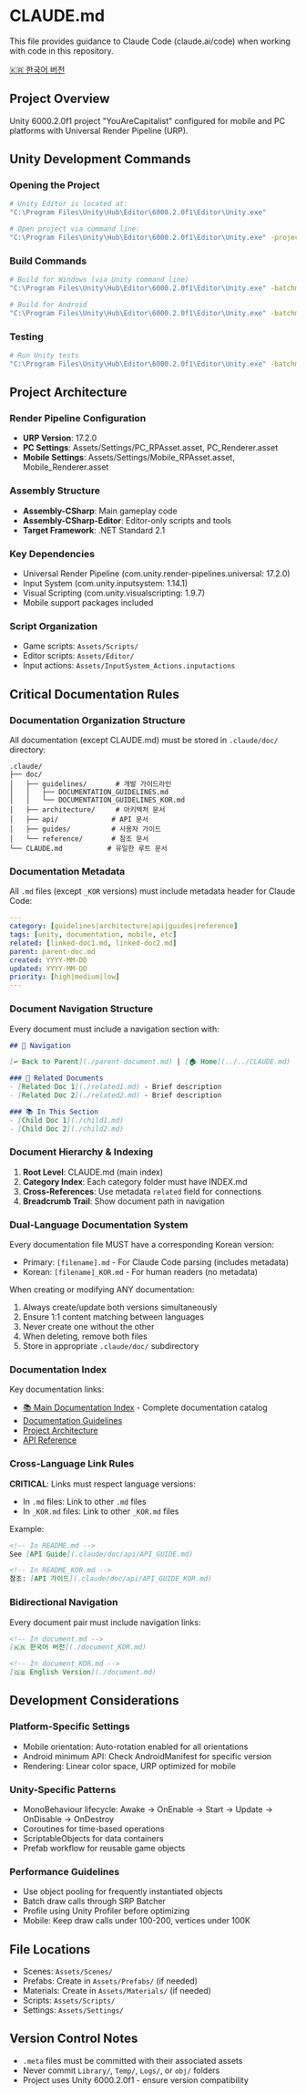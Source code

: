 # CLAUDE.md

This file provides guidance to Claude Code (claude.ai/code) when working with code in this repository.

[🇰🇷 한국어 버전](./CLAUDE_KOR.md)

## Project Overview

Unity 6000.2.0f1 project "YouAreCapitalist" configured for mobile and PC platforms with Universal Render Pipeline (URP).

## Unity Development Commands

### Opening the Project
```bash
# Unity Editor is located at:
"C:\Program Files\Unity\Hub\Editor\6000.2.0f1\Editor\Unity.exe"

# Open project via command line:
"C:\Program Files\Unity\Hub\Editor\6000.2.0f1\Editor\Unity.exe" -projectPath "C:\Users\haro7\Projects\Unity\YouAreCapitalist"
```

### Build Commands
```bash
# Build for Windows (via Unity command line)
"C:\Program Files\Unity\Hub\Editor\6000.2.0f1\Editor\Unity.exe" -batchmode -quit -projectPath "C:\Users\haro7\Projects\Unity\YouAreCapitalist" -buildWindowsPlayer "Build\YouAreCapitalist.exe"

# Build for Android
"C:\Program Files\Unity\Hub\Editor\6000.2.0f1\Editor\Unity.exe" -batchmode -quit -projectPath "C:\Users\haro7\Projects\Unity\YouAreCapitalist" -buildTarget Android -executeMethod BuildScript.BuildAndroid
```

### Testing
```bash
# Run Unity tests
"C:\Program Files\Unity\Hub\Editor\6000.2.0f1\Editor\Unity.exe" -batchmode -projectPath "C:\Users\haro7\Projects\Unity\YouAreCapitalist" -runTests -testPlatform PlayMode -testResults "TestResults\playmode-results.xml"
```

## Project Architecture

### Render Pipeline Configuration
- **URP Version**: 17.2.0
- **PC Settings**: Assets/Settings/PC_RPAsset.asset, PC_Renderer.asset
- **Mobile Settings**: Assets/Settings/Mobile_RPAsset.asset, Mobile_Renderer.asset

### Assembly Structure
- **Assembly-CSharp**: Main gameplay code
- **Assembly-CSharp-Editor**: Editor-only scripts and tools
- **Target Framework**: .NET Standard 2.1

### Key Dependencies
- Universal Render Pipeline (com.unity.render-pipelines.universal: 17.2.0)
- Input System (com.unity.inputsystem: 1.14.1)
- Visual Scripting (com.unity.visualscripting: 1.9.7)
- Mobile support packages included

### Script Organization
- Game scripts: `Assets/Scripts/`
- Editor scripts: `Assets/Editor/`
- Input actions: `Assets/InputSystem_Actions.inputactions`

## Critical Documentation Rules

### Documentation Organization Structure
All documentation (except CLAUDE.md) must be stored in `.claude/doc/` directory:

```
.claude/
├── doc/
│   ├── guidelines/       # 개발 가이드라인
│   │   ├── DOCUMENTATION_GUIDELINES.md
│   │   └── DOCUMENTATION_GUIDELINES_KOR.md
│   ├── architecture/     # 아키텍처 문서
│   ├── api/             # API 문서
│   ├── guides/          # 사용자 가이드
│   └── reference/       # 참조 문서
└── CLAUDE.md           # 유일한 루트 문서
```

### Documentation Metadata
All `.md` files (except `_KOR` versions) must include metadata header for Claude Code:

```yaml
---
category: [guidelines|architecture|api|guides|reference]
tags: [unity, documentation, mobile, etc]
related: [linked-doc1.md, linked-doc2.md]
parent: parent-doc.md
created: YYYY-MM-DD
updated: YYYY-MM-DD
priority: [high|medium|low]
---
```

### Document Navigation Structure
Every document must include a navigation section with:

```markdown
## 📍 Navigation

[↩️ Back to Parent](./parent-document.md) | [🏠 Home](../../CLAUDE.md)

### 🔗 Related Documents
- [Related Doc 1](./related1.md) - Brief description
- [Related Doc 2](./related2.md) - Brief description

### 📚 In This Section
- [Child Doc 1](./child1.md)
- [Child Doc 2](./child2.md)
```

### Document Hierarchy & Indexing
1. **Root Level**: CLAUDE.md (main index)
2. **Category Index**: Each category folder must have INDEX.md
3. **Cross-References**: Use metadata `related` field for connections
4. **Breadcrumb Trail**: Show document path in navigation

### Dual-Language Documentation System
Every documentation file MUST have a corresponding Korean version:
- Primary: `[filename].md` - For Claude Code parsing (includes metadata)
- Korean: `[filename]_KOR.md` - For human readers (no metadata)

When creating or modifying ANY documentation:
1. Always create/update both versions simultaneously
2. Ensure 1:1 content matching between languages
3. Never create one without the other
4. When deleting, remove both files
5. Store in appropriate `.claude/doc/` subdirectory

### Documentation Index
Key documentation links:
- [📚 Main Documentation Index](.claude/doc/INDEX.md) - Complete documentation catalog
- [Documentation Guidelines](.claude/doc/guidelines/DOCUMENTATION_GUIDELINES.md)
- [Project Architecture](.claude/doc/architecture/INDEX.md)
- [API Reference](.claude/doc/api/INDEX.md)

### Cross-Language Link Rules
**CRITICAL**: Links must respect language versions:
- In `.md` files: Link to other `.md` files
- In `_KOR.md` files: Link to other `_KOR.md` files

Example:
```markdown
<!-- In README.md -->
See [API Guide](.claude/doc/api/API_GUIDE.md)

<!-- In README_KOR.md -->
참조: [API 가이드](.claude/doc/api/API_GUIDE_KOR.md)
```

### Bidirectional Navigation
Every document pair must include navigation links:
```markdown
<!-- In document.md -->
[🇰🇷 한국어 버전](./document_KOR.md)

<!-- In document_KOR.md -->
[🇬🇧 English Version](./document.md)
```

## Development Considerations

### Platform-Specific Settings
- Mobile orientation: Auto-rotation enabled for all orientations
- Android minimum API: Check AndroidManifest for specific version
- Rendering: Linear color space, URP optimized for mobile

### Unity-Specific Patterns
- MonoBehaviour lifecycle: Awake → OnEnable → Start → Update → OnDisable → OnDestroy
- Coroutines for time-based operations
- ScriptableObjects for data containers
- Prefab workflow for reusable game objects

### Performance Guidelines
- Use object pooling for frequently instantiated objects
- Batch draw calls through SRP Batcher
- Profile using Unity Profiler before optimizing
- Mobile: Keep draw calls under 100-200, vertices under 100K

## File Locations

- Scenes: `Assets/Scenes/`
- Prefabs: Create in `Assets/Prefabs/` (if needed)
- Materials: Create in `Assets/Materials/` (if needed)
- Scripts: `Assets/Scripts/`
- Settings: `Assets/Settings/`

## Version Control Notes

- `.meta` files must be committed with their associated assets
- Never commit `Library/`, `Temp/`, `Logs/`, or `obj/` folders
- Project uses Unity 6000.2.0f1 - ensure version compatibility